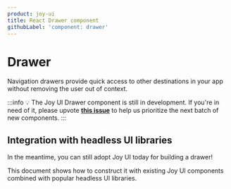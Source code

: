 ```yaml
---
product: joy-ui
title: React Drawer component
githubLabel: 'component: drawer'
---
```


# Drawer

<p class="description">Navigation drawers provide quick access to other destinations in your app without removing the user out of context.</p>

:::info
💡 The Joy UI Drawer component is still in development.
If you're in need of it, please upvote [**this issue**](https://github.com/mui/material-ui/issues/36292) to help us prioritize the next batch of new components.
:::

## Integration with headless UI libraries

In the meantime, you can still adopt Joy UI today for building a drawer!

This document shows how to construct it with existing Joy UI components combined with popular headless UI libraries.
